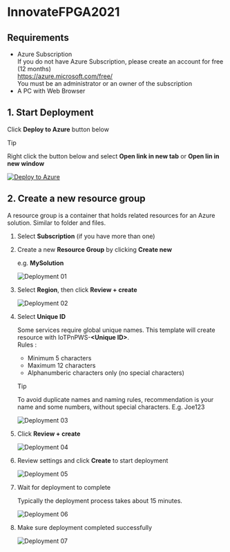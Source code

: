 # InnovateFPGA2021

## Requirements

- Azure Subscription  
    If you do not have Azure Subscription, please create an account for free (12 months)  
    <https://azure.microsoft.com/free/>  
    You must be an administrator or an owner of the subscription  
- A PC with Web Browser

## 1. Start Deployment

Click **Deploy to Azure** button below  

> [!TIP]  
> Right click the button below and select **Open link in new tab** or **Open lin in new window**

[![Deploy to Azure](https://aka.ms/deploytoazurebutton)](https://portal.azure.com/#create/Microsoft.Template/uri/https%3A%2F%2Fraw.githubusercontent.com%2Fdaisukeiot%2FInnovateFPGA2021%2Fmain%2Fazuredeploy.json)

## 2. Create a new resource group

A resource group is a container that holds related resources for an Azure solution.  Similar to folder and files.

1. Select **Subscription** (if you have more than one)
1. Create a new **Resource Group** by clicking **Create new**  

    e.g. **MySolution**

    ![Deployment 01](media/Deployment-01.png)

1. Select **Region**, then click **Review + create**  

    ![Deployment 02](media/Deployment-02.png)

1. Select **Unique ID**

    Some services require global unique names.  This template will create resource with IoTPnPWS-**\<Unique ID\>**.  
    Rules :
    - Minimum 5 characters
    - Maximum 12 characters
    - Alphanumberic characters only (no special characters)

    > [!TIP]  
    > To avoid duplicate names and naming rules, recommendation is your name and some numbers, without special characters.
    > E.g. Joe123

    ![Deployment 03](media/Deployment-03.png)

1. Click **Review + create**

    ![Deployment 04](media/Deployment-04.png)

1. Review settings and click **Create** to start deployment

    ![Deployment 05](media/Deployment-05.png)

1. Wait for deployment to complete

    Typically the deployment process takes about 15 minutes.

    ![Deployment 06](media/Deployment-06.png)

1. Make sure deployment completed successfully

    ![Deployment 07](media/Deployment-07.png)

